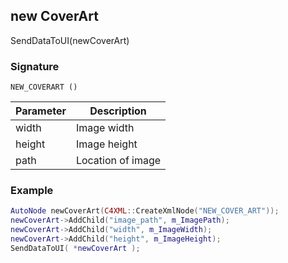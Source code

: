 ## new CoverArt

SendDataToUI(newCoverArt)


### Signature

`NEW_COVERART ()`


| Parameter | Description |
| --- | --- |
| width | Image width |
| height | Image height |
| path |  Location of image |

### Example

```lua
AutoNode newCoverArt(C4XML::CreateXmlNode("NEW_COVER_ART"));
newCoverArt->AddChild("image_path", m_ImagePath);
newCoverArt->AddChild("width", m_ImageWidth);
newCoverArt->AddChild("height", m_ImageHeight);
SendDataToUI( *newCoverArt );
```
